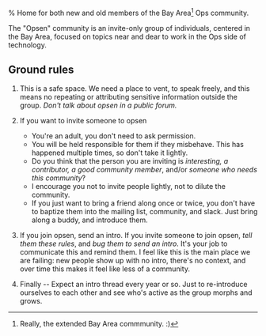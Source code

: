 % Home for both new and old members of the Bay Area[^extended] Ops community.

The "Opsen" community is an invite-only group of individuals, centered
in the Bay Area, focused on topics near and dear to work in the Ops
side of technology.

## Ground rules

1.  This is a safe space. We need a place to vent, to speak freely,
and this means no repeating or attributing sensitive information
outside the group.  *Don't talk about opsen in a public forum.*

1.  If you want to invite someone to opsen
    *  You're an adult, you don't need to ask permission.
    *  You will be held responsible for them if they misbehave. This has happened multiple times, so don't take it
lightly.
    *  Do you think that the person you are inviting is *interesting, a contributor, a good community member*, and/or *someone who needs this
community*?
    *  I encourage you not to invite people lightly, not to dilute the community.
    *  If you just want to bring a friend along once or twice, you don't have to baptize them into the mailing list, community, and slack. Just bring along a buddy, and introduce them.

1.  If you join opsen, send an intro.  If you invite someone to join
opsen, *tell them these rules*, and *bug them to send an intro*.  It's
your job to communicate this and remind them.  I feel like this is the
main place we are failing: new people show up with no intro, there's
no context, and over time this makes it feel like less of a community.

1.  Finally -- Expect an intro thread every year or so. Just to
re-introduce ourselves to each other and see who's active as the group
morphs and grows.



[^extended]: Really, the extended Bay Area commmunity. :)
